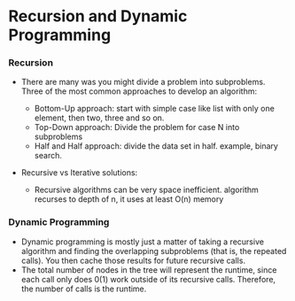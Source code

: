 # Recursion and Dynamic Programming
### Recursion
* There are many was you might divide a problem into subproblems. Three of the most common approaches to develop an 
algorithm:
  * Bottom-Up approach: start with simple case like list with only one element, then two, three and so on.
  * Top-Down approach: Divide the problem for case N into subproblems
  * Half and Half approach: divide the data set in half. example, binary search.
    
* Recursive vs Iterative solutions:
    * Recursive algorithms can be very space inefficient. algorithm recurses to depth of n, it uses at least O(n) memory

### Dynamic Programming
* Dynamic programming is mostly just a matter of taking a recursive algorithm and finding the overlapping subproblems 
  (that is, the repeated calls). You then cache those results for future recursive calls.
* The total number of nodes in the tree will represent the runtime, since each call only does 0(1) work outside of its 
  recursive calls. Therefore, the number of calls is the runtime.  